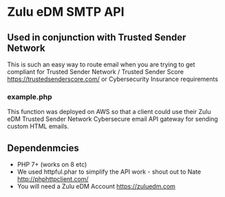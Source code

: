 # Zulu eDM SMTP API 
## Used in conjunction with Trusted Sender Network
This is such an easy way to route email when you are trying to get compliant for Trusted Sender Network / Trusted Sender Score https://trustedsenderscore.com/ or Cybersecurity Insurance requirements

### example.php
This function was deployed on AWS so that a client
could use their Zulu eDM Trusted Sender Network Cybersecure email API gateway for sending custom HTML emails. 

## Dependenmcies
- PHP 7+ (works on 8 etc)
- We used httpful.phar to simplify the API work - shout out to Nate http://phphttpclient.com/
- You will need a Zulu eDM Account https://zuluedm.com 
